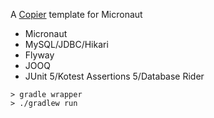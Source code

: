 A [Copier](https://copier.readthedocs.io/en/latest/) template for Micronaut

- Micronaut
- MySQL/JDBC/Hikari
- Flyway
- JOOQ
- JUnit 5/Kotest Assertions 5/Database Rider

```
> gradle wrapper
> ./gradlew run
```
